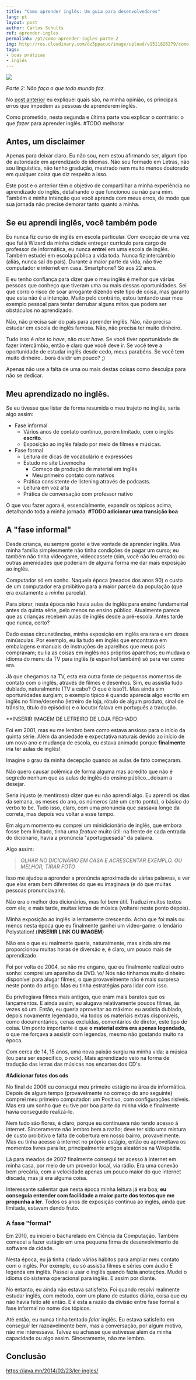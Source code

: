 ```yaml
---
title: "Como aprender inglês: Um guia para desenvolvedores"
lang: pt
layout: post
author: Carlos Schults
ref: aprender-ingles
permalink: /pt/como-aprender-ingles-parte-2
img: http://res.cloudinary.com/dz5ppacuo/image/upload/v1511826279/como-aprender-ingles-1038x437-min_cw47uj.jpg
tags: 
- boas práticas
- inglês
---
```


![](http://res.cloudinary.com/dz5ppacuo/image/upload/v1511826279/como-aprender-ingles-1038x437-min_cw47uj.jpg)

*Parte 2: Não faça o que todo mundo faz.*
<!--more-->

No [post anterior](http://carlosschults.net/pt/como-aprender-ingles-parte-1) eu expliquei quais são, na minha opinião, os principais erros
que impedem as pessoas de aprenderem inglês.

Como prometido, nesta segunda e última parte vou explicar o contrário: o que *fazer* para aprender inglês. #TODO melhorar

## Antes, um disclaimer

Apenas para deixar claro. Eu não sou, nem estou afirmando ser, algum tipo de autoridade em aprendizado de idiomas. Não sou formado em Letras,
não sou linguistica, não tenho gradução, mestrado nem muito menos doutorado em qualquer coisa que diz respeito a isso.

Este post e o anterior têm o objetivo de compartilhar a minha experiência no aprendizado do inglês, detalhando o que funcionou ou não
para mim. Também é minha intenção que você aprenda com meus erros, de modo que sua jornada não precise demorar tanto quanto a minha.

## Se eu aprendi inglês, você também pode

Eu nunca fiz curso de inglês em escola particular. Com exceção de uma vez que fui à Wizard da minha cidade entregar currículo para
cargo de professor de informática, eu nunca **entrei** em uma escola de inglês. Também estudei em escola pública a vida toda. Nunca fiz intercâmbio (aliás, nunca saí do país). Durante a maior parte da vida, não tive computador e internet em casa. Smartphone? Só aos 22 anos.

E eu tenho confiança para dizer que o meu inglês é melhor que várias pessoas que conheço que tiveram uma ou mais dessas oportunidades.
Sei que corro o risco de soar arrogante dizendo este tipo de coisa, mas garanto que esta não é a intenção. Muito pelo contrário, 
estou tentando usar meu exemplo pessoal para tentar derrubar alguns mitos que podem ser obstáculos no aprendizado. 

Não, não precisa sair do país para aprender inglês. Não, não precisa estudar em escola de inglês famosa. Não, não precisa ter muito
dinheiro.

Tudo isso é *nice to have*, não *must have*. Se você tiver oportunidade de fazer intercâmbio, então é claro que você deve ir. Se você teve a oportunidade de
estudar inglês desde cedo, meus parabéns. Se você tem muito dinheiro...bora dividir um pouco? ;)

Apenas não use a falta de uma ou mais destas coisas como desculpa para não se dedicar. 

## Meu aprendizado no inglês. 

Se eu tivesse que listar de forma resumida o meu trajeto no inglês, seria algo assim:

- Fase informal
  - Vários anos de contato contínuo, porém limitado, com o inglês **escrito**.
  - Exposição ao inglês falado por meio de filmes e músicas.
- Fase formal
  - Leitura de dicas de vocabulário e expressões
  - Estudo no site Livemocha
    - Começo da produção de material em inglês
    - Meu primeiro contato com nativos 
  - Prática consistente de listening através de podcasts.
  - Leitura em voz alta
  - Prática de conversação com professor nativo

O que vou fazer agora é, essencialmente, expandir os tópicos acima, detalhando toda a minha jornada. **#TODO adicionar uma transição boa**

## A "fase informal"
Desde criança, eu sempre gostei e tive vontade de aprender inglês. Mas minha família simplesmente não tinha condições de pagar um curso;
eu também não tinha videogame, videocassete (sim, você não leu errado) ou outras amenidades que poderiam de alguma forma me dar mais exposição ao inglês.

Computador só em sonho. Naquela época (meados dos anos 90) o custo de um computador era proibitivo para a maior parcela da população (que era exatamente a *minha* parcela). 

Para piorar, nesta época não havia aulas de inglês para ensino fundamental antes da quinta série, pelo menos no ensino público. 
Atualmente parece que as crianças recebem aulas de inglês desde a pré-escola. Antes tarde que nunca, certo?

Dado essas circunstâncias, minha exposição em inglês era rara e em doses minúsculas. Por exemplo, eu lia tudo em inglês que encontrava
em embalagens e manuais de instruções de aparelhos que meus pais compravam; eu lia as coisas em inglês nos próprios aparelhos;
eu mudava o idioma do menu da TV para inglês (e espanhol também) só para ver como era.

Já que chegamos na TV, esta era outra fonte de pequenos momentos de contato com o inglês, através de filmes e desenhos. 
Sim, eu assistia tudo dublado, naturalmente (TV a cabo? O que é isso?). Mas ainda sim oportunidades surgiam; 
o exemplo típico é quando aparecia algo escrito em inglês no filme/desenho (letreiro de loja, rótulo de algum produto, sinal de trânsito, título do episódio) e o locutor falava em português a tradução.

**INSERIR IMAGEM DE LETREIRO DE LOJA FECHADO

Foi em 2001, mas eu me lembro bem como estava ansioso para o início da quinta série. Além da ansiedade e expectativa naturais devido
ao início de um novo ano e mudança de escola, eu estava animado porque **finalmente** iria ter aulas de inglês!

Imagine o grau da minha decepção quando as aulas de fato começaram. 

Não quero causar polêmica de forma alguma mas acredito que não é segredo nenhum que as aulas de inglês do ensino público...deixam a desejar.

Seria injusto (e mentiroso) dizer que eu não aprendi algo. Eu aprendi os dias da semana, os meses do ano, os números (até um certo ponto), o básico do verbo to be. Tudo isso, claro, com uma pronúncia que passava longe da correta, mas depois vou voltar a esse tempo.

Em algum momento eu comprei um minidicionário de inglês, que embora fosse bem limitado, tinha uma *feature* muito útil: na frente de cada entrada do dicionário, havia a pronúncia "aportuguesada" da palavra.

Algo assim:

> *OLHAR NO DICIONÁRIO EM CASA E ACRESCENTAR EXEMPLO. OU MELHOR, TIRAR FOTO*

Isso me ajudou a aprender a pronúncia aproximada de várias palavras, e ver que elas eram bem diferentes do que eu imaginava (e do que muitas pessoas pronunciavam).

Não era o melhor dos dicionários, mas foi bem útil. Traduzi muitos textos com ele; e mais tarde, muitas letras de música (voltarei neste ponto depois).

Minha exposição ao inglês ia lentamente crescendo. Acho que foi mais ou menos nesta época que eu finalmente ganhei um video-game: o lendário Polystation! (**INSERIR LINK OU IMAGEM**)

Não era o que eu realmente queria, naturalmente, mas ainda sim me proporcionou muitas horas de diversão e, é claro, um pouco mais de aprendizado.

Foi por volta de 2004, se não me engano, que eu finalmente realizei outro sonho: comprei um aparelho de DVD. \o/
Nós não tínhamos muito dinheiro disponível para alugar filmes, o que provavelmente não é mais surpresa neste ponto do artigo. Mas eu tinha estratégias para lidar com isso. 

Eu privilegiava filmes mais antigos, que eram mais baratos que os lançamentos. E ainda assim, eu alugava relativamente poucos filmes, às vezes só um. Então, eu queria aproveitar ao máximo: eu assistia dublado, depois novamente legendado, via todos os materiais extras disponíveis, como documentários, cenas excluídas, comentários de diretor, este tipo de coisa. Um ponto importante é que **o material extra era apenas legendado**, o que me forçava a assistir com legendas, mesmo não gostando muito na época.

Com cerca de 14, 15 anos, uma nova paixão surgiu na minha vida: a música (ou para ser específico, o *rock*). Mais aprendizado veio na forma de tradução das letras das músicas nos encartes dos CD's.

**#Adicionar fotos dos cds**

No final de 2006 eu consegui meu primeiro estágio na área da informática. Depois de algum tempo (provavelmente no começo do ano seguinte) comprei meu primeiro computador: um Positivo, com configurações risíveis. Mas era um sonho que eu tive por boa parte da minha vida e finalmente havia conseguido realizá-lo. 

Nem tudo são flores, é claro, porque eu continuava não tendo acesso à internet. Sinceramente não lembro bem a razão; deve ter sido uma mistura de custo proibitivo e falta de cobertura em nosso bairro, provavelmente. Mas eu tinha acesso à internet no próprio estágio, então eu aproveitava os momentos livres para ler, principalmente artigos aleatórios na Wikipédia.

Lá para meados de 2007 finalmente consegui ter acesso à internet em minha casa, por meio de um provedor local, via rádio. Era uma conexão bem precária, com a velocidade apenas um pouco maior do que internet discada, mas já era alguma coisa. 

Interessante salientar que nesta época minha leitura já era boa; **eu conseguia entender com facilidade a maior parte dos textos que me propunha a ler**. Todos os anos de exposição contínua ao inglês, ainda que limitada, estavam dando fruto.

### A fase "formal"
Em 2010, eu iniciei o bacharelado em Ciência da Computação. Também comecei a fazer estágio em uma pequena firma de desenvolvimento de software da cidade. 

Nesta época, eu já tinha criado vários hábitos para ampliar meu contato com o inglês. Por exemplo, eu só assistia filmes e séries com áudio *E* legenda em inglês. Passei a usar o inglês quando fazia anotações. Mudei o idioma do sistema operacional para inglês. E assim por diante.

No entanto, eu ainda não estava satisfeito. Foi quando resolvi realmente estudar inglês, com método, com um plano de estudos diário, coisa que eu não havia feito até então. E é esta a razão da divisão entre fase formal e fase informal no nome dos tópicos.

Até então, eu nunca tinha tentado *falar* inglês. Eu estava satisfeito em conseguir ler razoavelmente bem, mas a conversação, por algum motivo, não me interessava. Talvez eu achasse que estivesse além da minha capacidade ou algo assim. Sinceramente, não me lembro.


## Conclusão

https://java.mn/2014/02/23/ler-ingles/
